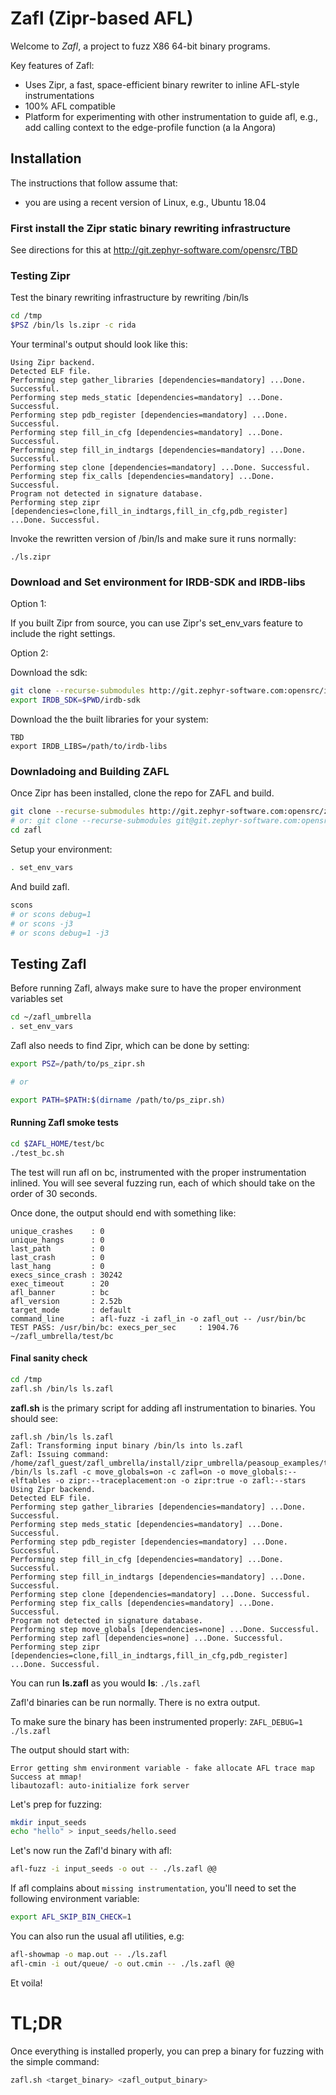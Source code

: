 # Zafl (Zipr-based AFL)

Welcome to *Zafl*, a project to fuzz X86 64-bit binary programs. 

Key features of Zafl:
* Uses Zipr, a fast, space-efficient binary rewriter to inline AFL-style instrumentations
* 100% AFL compatible
* Platform for experimenting with other instrumentation to guide afl, e.g., add calling context to the edge-profile function (a la Angora)

## Installation
The instructions that follow assume that:
* you are using a recent version of Linux, e.g., Ubuntu 18.04

### First install the Zipr static binary rewriting infrastructure
See directions for this at http://git.zephyr-software.com/opensrc/TBD

### Testing Zipr
Test  the binary rewriting infrastructure by rewriting /bin/ls
```bash
cd /tmp
$PSZ /bin/ls ls.zipr -c rida
```

Your terminal's output should look like this:
```
Using Zipr backend.
Detected ELF file.
Performing step gather_libraries [dependencies=mandatory] ...Done. Successful.
Performing step meds_static [dependencies=mandatory] ...Done. Successful.
Performing step pdb_register [dependencies=mandatory] ...Done. Successful.
Performing step fill_in_cfg [dependencies=mandatory] ...Done. Successful.
Performing step fill_in_indtargs [dependencies=mandatory] ...Done. Successful.
Performing step clone [dependencies=mandatory] ...Done. Successful.
Performing step fix_calls [dependencies=mandatory] ...Done. Successful.
Program not detected in signature database.
Performing step zipr [dependencies=clone,fill_in_indtargs,fill_in_cfg,pdb_register] ...Done. Successful.
```

Invoke the rewritten version of /bin/ls and make sure it runs normally: 
```
./ls.zipr
``` 

### Download and Set environment for IRDB-SDK and IRDB-libs

Option 1:

If you built Zipr from source, you can use Zipr's set_env_vars feature to
include the right settings.

Option 2:

Download the sdk:
```bash
git clone --recurse-submodules http://git.zephyr-software.com:opensrc/irdb-sdk.git
export IRDB_SDK=$PWD/irdb-sdk
```
Download the the built libraries for your system:
```
TBD
export IRDB_LIBS=/path/to/irdb-libs
```


### Downladoing and Building ZAFL
Once Zipr has been installed, clone the repo for ZAFL and build.
```bash
git clone --recurse-submodules http://git.zephyr-software.com:opensrc/zafl.git
# or: git clone --recurse-submodules git@git.zephyr-software.com:opensrc/zafl.git
cd zafl
```
Setup your environment:
```bash
. set_env_vars
```

And build zafl.
```bash
scons 
# or scons debug=1
# or scons -j3
# or scons debug=1 -j3
```

## Testing Zafl
Before running Zafl, always make sure to have the proper environment variables set
```bash
cd ~/zafl_umbrella
. set_env_vars
```

Zafl also needs to find Zipr, which can be done by setting:
```bash
export PSZ=/path/to/ps_zipr.sh

# or

export PATH=$PATH:$(dirname /path/to/ps_zipr.sh)
```

#### Running Zafl smoke tests
```bash
cd $ZAFL_HOME/test/bc
./test_bc.sh
```

The test will run afl on bc, instrumented with the proper instrumentation inlined. 
You will see several fuzzing run, each of which should take on the order of 30 seconds.

Once done, the output should end with something like:
```
unique_crashes    : 0
unique_hangs      : 0
last_path         : 0
last_crash        : 0
last_hang         : 0
execs_since_crash : 30242
exec_timeout      : 20
afl_banner        : bc
afl_version       : 2.52b
target_mode       : default
command_line      : afl-fuzz -i zafl_in -o zafl_out -- /usr/bin/bc
TEST PASS: /usr/bin/bc: execs_per_sec     : 1904.76
~/zafl_umbrella/test/bc
```

#### Final sanity check
```bash
cd /tmp
zafl.sh /bin/ls ls.zafl
```

**zafl.sh** is the primary script for adding afl instrumentation to binaries. 
You should see:
```
zafl.sh /bin/ls ls.zafl
Zafl: Transforming input binary /bin/ls into ls.zafl
Zafl: Issuing command: /home/zafl_guest/zafl_umbrella/install/zipr_umbrella/peasoup_examples/tools/ps_zipr.sh /bin/ls ls.zafl -c move_globals=on -c zafl=on -o move_globals:--elftables -o zipr:--traceplacement:on -o zipr:true -o zafl:--stars 
Using Zipr backend.
Detected ELF file.
Performing step gather_libraries [dependencies=mandatory] ...Done. Successful.
Performing step meds_static [dependencies=mandatory] ...Done. Successful.
Performing step pdb_register [dependencies=mandatory] ...Done. Successful.
Performing step fill_in_cfg [dependencies=mandatory] ...Done. Successful.
Performing step fill_in_indtargs [dependencies=mandatory] ...Done. Successful.
Performing step clone [dependencies=mandatory] ...Done. Successful.
Performing step fix_calls [dependencies=mandatory] ...Done. Successful.
Program not detected in signature database.
Performing step move_globals [dependencies=none] ...Done. Successful.
Performing step zafl [dependencies=none] ...Done. Successful.
Performing step zipr [dependencies=clone,fill_in_indtargs,fill_in_cfg,pdb_register] ...Done. Successful.
```

You can run **ls.zafl** as you would **ls**: ```./ls.zafl```

Zafl'd binaries can be run normally. There is no extra output.

To make sure the binary has been instrumented properly: ```ZAFL_DEBUG=1 ./ls.zafl```

The output should start with:
```
Error getting shm environment variable - fake allocate AFL trace map
Success at mmap!
libautozafl: auto-initialize fork server
```
Let's prep for fuzzing:
```bash
mkdir input_seeds
echo "hello" > input_seeds/hello.seed
```

Let's now run the Zafl'd binary with afl:
```bash
afl-fuzz -i input_seeds -o out -- ./ls.zafl @@
```

If afl complains about `missing instrumentation`, you'll need to set the following environment variable:
```bash
export AFL_SKIP_BIN_CHECK=1
```

You can also run the usual afl utilities, e.g:
```bash
afl-showmap -o map.out -- ./ls.zafl
afl-cmin -i out/queue/ -o out.cmin -- ./ls.zafl @@
```

Et voila!

# TL;DR
Once everything is installed properly, you can prep a binary for fuzzing with the simple command:
```bash
zafl.sh <target_binary> <zafl_output_binary>
```




